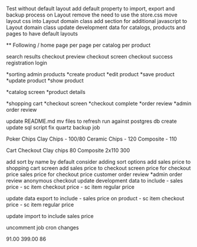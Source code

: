 Test without default layout
add default property to import, export and backup process on Layout
remove the need to use the store.css
move layout css into Layout domain class
add section for additional javascript to Layout domain class
update development data for catalogs, products and pages to have default layouts

** Following
/ home page 
per page
per catalog
per product

search results
checkout preview
checkout screen
checkout success
registration
login






*sorting admin products
*create product
*edit product
*save product
*update product
*show product

*catalog screen
*product details

*shopping cart
*checkout screen
*checkout complete
*order review
*admin order review


update README.md
mv files to refresh
run against postgres db
create update sql script
fix quartz backup job




Poker Chips
	Clay Chips - 100/80
	Ceramic Chips - 120
	Composite - 110
	
Cart Checkout
	Clay chips 80
	Composite 2x110
		300


add sort by name by default
consider adding sort options
add sales price to shopping cart screen
add sales price to checkout screen
price for checkout price
sales price for checkout price
customer order review
*admin order review
anonymous checkout
update development data to include
    - sales price
    - sc item checkout price
    - sc item regular price

update data export to include
    - sales price on product
    - sc item checkout price
    - sc item regular price

update import to include sales price

uncomment job cron changes

91.00
399.00
86

